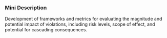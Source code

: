 ### Mini Description

Development of frameworks and metrics for evaluating the magnitude and potential impact of violations, including risk levels, scope of effect, and potential for cascading consequences.
